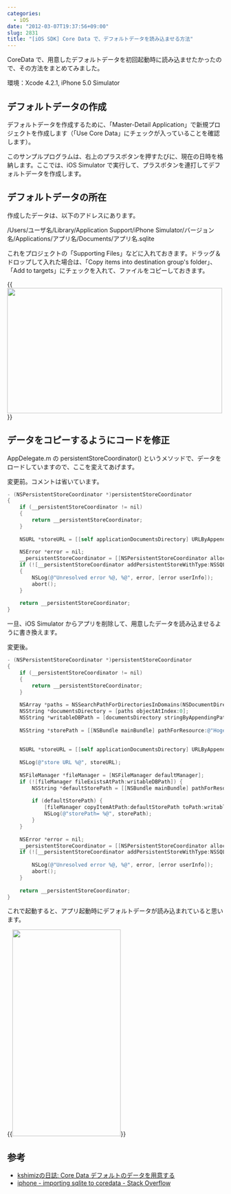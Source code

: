 ```yaml
---
categories:
  - iOS
date: "2012-03-07T19:37:56+09:00"
slug: 2831
title: "[iOS SDK] Core Data で、デフォルトデータを読み込ませる方法"
---
```


CoreData で、用意したデフォルトデータを初回起動時に読み込ませたかったので、その方法をまとめてみました。

環境：Xcode 4.2.1, iPhone 5.0 Simulator

## デフォルトデータの作成

デフォルトデータを作成するために、「Master-Detail Application」で新規プロジェクトを作成します（「Use Core Data」にチェックが入っていることを確認します）。

このサンプルプログラムは、右上のプラスボタンを押すたびに、現在の日時を格納します。ここでは、iOS Simulator で実行して、プラスボタンを連打してデフォルトデータを作成します。

## デフォルトデータの所在

作成したデータは、以下のアドレスにあります。

/Users/ユーザ名/Library/Application Support/iPhone Simulator/バージョン名/Applications/アプリ名/Documents/アプリ名.sqlite

これをプロジェクトの「Supporting Files」などに入れておきます。ドラッグ＆ドロップして入れた場合は、「Copy items into destination group's folder」、「Add to targets」にチェックを入れて、ファイルをコピーしておきます。

{{<img alt="" src="/images/2012/03/2831_1.png" width="500" height="291">}}

## データをコピーするようにコードを修正

AppDelegate.m の persistentStoreCoordinator() というメソッドで、データをロードしていますので、ここを変えてあげます。

変更前。コメントは省いています。

```objective-c
- (NSPersistentStoreCoordinator *)persistentStoreCoordinator
{
    if (__persistentStoreCoordinator != nil)
    {
        return __persistentStoreCoordinator;
    }
    
    NSURL *storeURL = [[self applicationDocumentsDirectory] URLByAppendingPathComponent:@"Hoge.sqlite"];
    
    NSError *error = nil;
    __persistentStoreCoordinator = [[NSPersistentStoreCoordinator alloc] initWithManagedObjectModel:[self managedObjectModel]];
    if (![__persistentStoreCoordinator addPersistentStoreWithType:NSSQLiteStoreType configuration:nil URL:storeURL options:nil error:&amp;error])
    {
        NSLog(@"Unresolved error %@, %@", error, [error userInfo]);
        abort();
    }    
    
    return __persistentStoreCoordinator;
}
```

一旦、iOS Simulator からアプリを削除して、用意したデータを読み込ませるように書き換えます。

変更後。

```objective-c
- (NSPersistentStoreCoordinator *)persistentStoreCoordinator
{
    if (__persistentStoreCoordinator != nil)
    {
        return __persistentStoreCoordinator;
    }
        
    NSArray *paths = NSSearchPathForDirectoriesInDomains(NSDocumentDirectory, NSUserDomainMask, YES);
    NSString *documentsDirectory = [paths objectAtIndex:0];
    NSString *writableDBPath = [documentsDirectory stringByAppendingPathComponent:@"Hoge.sqlite"];
    
    NSString *storePath = [[NSBundle mainBundle] pathForResource:@"Hoge" ofType:@"sqlite"];
    
    
    NSURL *storeURL = [[self applicationDocumentsDirectory] URLByAppendingPathComponent:@"Hoge.sqlite"]; 
    
    NSLog(@"store URL %@", storeURL);
    
    NSFileManager *fileManager = [NSFileManager defaultManager];
    if (![fileManager fileExistsAtPath:writableDBPath]) {
        NSString *defaultStorePath = [[NSBundle mainBundle] pathForResource:@"Hoge" ofType:@"sqlite"];
                
        if (defaultStorePath) {
            [fileManager copyItemAtPath:defaultStorePath toPath:writableDBPath error:NULL];
            NSLog(@"storePath= %@", storePath);
        }
    }    
    
    NSError *error = nil;
    __persistentStoreCoordinator = [[NSPersistentStoreCoordinator alloc] initWithManagedObjectModel:[self managedObjectModel]];
    if (![__persistentStoreCoordinator addPersistentStoreWithType:NSSQLiteStoreType configuration:nil URL:storeURL options:nil error:&amp;error]) {
        
        NSLog(@"Unresolved error %@, %@", error, [error userInfo]);
        abort();
    }    
    
    return __persistentStoreCoordinator;
}
```

これで起動すると、アプリ起動時にデフォルトデータが読み込まれていると思います。

{{<img alt="" src="/images/2012/03/2831_2.png" width="252" height="480">}}

## 参考

* [kshimizの日誌: Core Data デフォルトのデータを用意する](http://blog.prunus.jp/2010/06/core-data.html)
* [iphone - importing sqlite to coredata - Stack Overflow](http://stackoverflow.com/questions/5002250/importing-sqlite-to-coredata)
